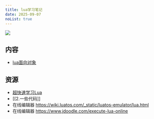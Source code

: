 ```yaml
---
title: lua学习笔记
date: 2025-09-07
noList: true
---
```


![](./cover.jpg)

## 内容

- [lua面向对象](./lua面向对象.md)


## 资源

- [超快速学习Lua](./quick_learn.md)
- [[2.一些代码]]
- 在线编辑器 https://wiki.luatos.com/_static/luatos-emulator/lua.html
- 在线编辑器 https://www.jdoodle.com/execute-lua-online
